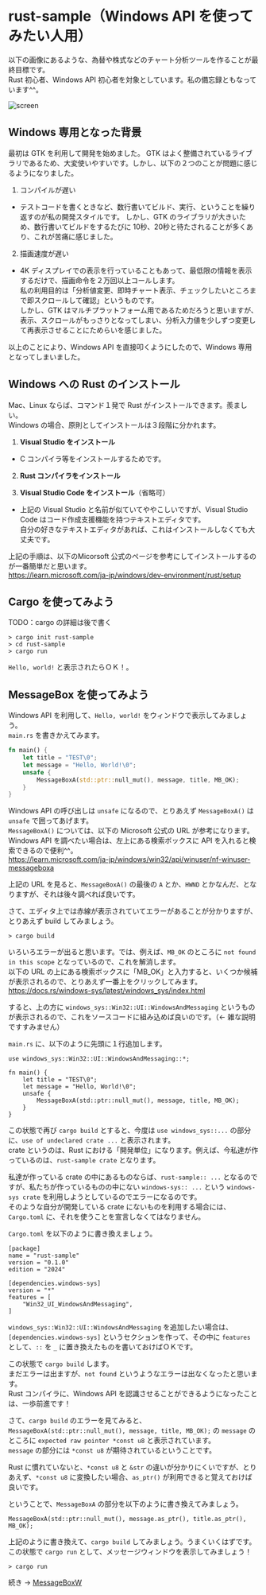 # rust-sample（Windows API を使ってみたい人用）
以下の画像にあるような、為替や株式などのチャート分析ツールを作ることが最終目標です。<br>
Rust 初心者、Windows API 初心者を対象としています。私の備忘録ともなっています^^。

![screen](https://github.com/user-attachments/assets/ec461881-370c-413b-8cb8-3f70c884c212)


## Windows 専用となった背景
最初は GTK を利用して開発を始めました。
GTK はよく整備されているライブラリであるため、大変使いやすいです。しかし、以下の２つのことが問題に感じるようになりました。

1. コンパイルが遅い
- テストコードを書くときなど、数行書いてビルド、実行、ということを繰り返すのが私の開発スタイルです。
しかし、GTK のライブラリが大きいため、数行書いてビルドをするたびに 10秒、20秒と待たされることが多くあり、これが苦痛に感じました。

2. 描画速度が遅い
- 4K ディスプレイでの表示を行っていることもあって、最低限の情報を表示するだけで、描画命令を２万回以上コールします。<br>
私の利用目的は「分析値変更、即時チャート表示、チェックしたいところまで即スクロールして確認」というものです。<br>
しかし、GTK はマルチプラットフォーム用であるためだろうと思いますが、表示、スクロールがもっさりとなってしまい、分析入力値を少しずつ変更して再表示させることにためらいを感じました。

以上のことにより、Windows API を直接叩くようにしたので、Windows 専用となってしまいました。

## Windows への Rust のインストール
Mac、Linux ならば、コマンド１発で Rust がインストールできます。羨ましい。<br>
Windows の場合、原則としてインストールは３段階に分かれます。

1. **Visual Studio をインストール**
- C コンパイラ等をインストールするためです。
2. **Rust コンパイラをインストール**

3. **Visual Studio Code をインストール**（省略可）
- 上記の Visual Studio と名前が似ていてややこしいですが、Visual Studio Code はコード作成支援機能を持つテキストエディタです。<br>
自分の好きなテキストエディタがあれば、これはインストールしなくても大丈夫です。

上記の手順は、以下のMicorsoft 公式のページを参考にしてインストールするのが一番簡単だと思います。<br>
https://learn.microsoft.com/ja-jp/windows/dev-environment/rust/setup

## Cargo を使ってみよう

TODO：cargo の詳細は後で書く

```
> cargo init rust-sample
> cd rust-sample
> cargo run
```

`Hello, world!` と表示されたらＯＫ！。

## MessageBox を使ってみよう
Windows API を利用して、`Hello, world!` をウィンドウで表示してみましょう。<br>
`main.rs` を書きかえてみます。

```Rust
fn main() {
	let title = "TEST\0";
	let message = "Hello, World!\0";
	unsafe {
		MessageBoxA(std::ptr::null_mut(), message, title, MB_OK);
	}
}

```

Windows API の呼び出しは `unsafe` になるので、とりあえず `MessageBoxA()` は `unsafe` で囲ってあげます。<br>
`MessageBoxA()` については、以下の Microsoft 公式の URL が参考になります。Windows API を調べたい場合は、左上にある検索ボックスに API を入れると検索できるので便利^^。<br>
https://learn.microsoft.com/ja-jp/windows/win32/api/winuser/nf-winuser-messageboxa

上記の URL を見ると、`MessageBoxA()` の最後の `A` とか、`HWND` とかなんだ、となりますが、それは後々調べれば良いです。

さて、エディタ上では赤線が表示されていてエラーがあることが分かりますが、とりあえず build してみましょう。

```
> cargo build
```

いろいろエラーが出ると思います。では、例えば、`MB_OK` のところに `not found in this scope` となっているので、これを解消します。<br>
以下の URL の上にある検索ボックスに「MB_OK」と入力すると、いくつか候補が表示されるので、とりあえず一番上をクリックしてみます。<br>
https://docs.rs/windows-sys/latest/windows_sys/index.html

すると、上の方に `windows_sys::Win32::UI::WindowsAndMessaging` というものが表示されるので、これをソースコードに組み込めば良いのです。（<- 雑な説明ですすみません）

`main.rs` に、以下のように先頭に１行追加します。

```
use windows_sys::Win32::UI::WindowsAndMessaging::*;

fn main() {
	let title = "TEST\0";
	let message = "Hello, World!\0";
	unsafe {
		MessageBoxA(std::ptr::null_mut(), message, title, MB_OK);
	}
}
```

この状態で再び `cargo build` とすると、今度は `use windows_sys::...` の部分に、`use of undeclared crate ...` と表示されます。<br>
crate というのは、Rust における「開発単位」になります。例えば、今私達が作っているのは、`rust-sample crate` となります。

私達が作っている crate の中にあるものならば、`rust-sample:: ...` となるのですが、私たちが作っているものの中にない `windows-sys:: ...` という `windows-sys crate` を利用しようとしているのでエラーになるのです。<br>
そのような自分が開発している crate にないものを利用する場合には、`Cargo.toml` に、それを使うことを宣言しなくてはなりません。

`Cargo.toml` を以下のように書き換えましょう。

```
[package]
name = "rust-sample"
version = "0.1.0"
edition = "2024"

[dependencies.windows-sys]
version = "*"
features = [
	"Win32_UI_WindowsAndMessaging",
]
```

`windows_sys::Win32::UI::WindowsAndMessaging` を追加したい場合は、`[dependencies.windows-sys]` というセクションを作って、その中に `features` として、`::` を `_` に置き換えたものを書いておけばＯＫです。

この状態で `cargo build` します。<br>
まだエラーは出ますが、`not found` というようなエラーは出なくなったと思います。<br>
Rust コンパイラに、Windows API を認識させることができるようになったことは、一歩前進です！

さて、`cargo build` のエラーを見てみると、`MessageBoxA(std::ptr::null_mut(), message, title, MB_OK);` の `message` のところに `expected raw pointer *const u8` と表示されています。<br>
`message` の部分には `*const u8` が期待されているということです。

Rust に慣れていないと、`*const u8` と `&str` の違いが分かりにくいですが、とりあえず、`*const u8` に変換したい場合、`as_ptr()` が利用できると覚えておけば良いです。

ということで、`MessageBoxA` の部分を以下のように書き換えてみましょう。

```
MessageBoxA(std::ptr::null_mut(), message.as_ptr(), title.as_ptr(), MB_OK);
```

上記のように書き換えて、`cargo build` してみましょう。うまくいくはずです。<br>
この状態で `cargo run` として、メッセージウィンドウを表示してみましょう！

```
> cargo run
```

続き -> [MessageBoxW](https://github.com/ki052020/rust-sample/blob/main/010_MessageBoxW.md)


